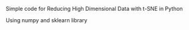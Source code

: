 Simple code for Reducing High Dimensional Data with t-SNE in Python

Using numpy and sklearn library
